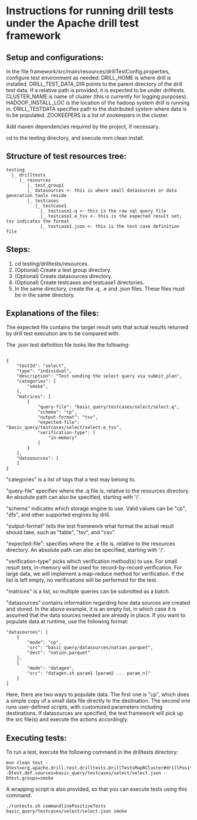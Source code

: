 # Instructions for running drill tests under the Apache drill test framework

## Setup and configurations:
In the file framework/src/main/resources/drillTestConfig.properties, configure test environment as needed:
  DRILL_HOME is where drill is installed.
  DRILL_TEST_DATA_DIR points to the parent directory of the drill test data.  If a relative path is provided, it is expected to be under drilltests.
  CLUSTER_NAME is name of cluster (this is currently for logging purposes).
  HADOOP_INSTALL_LOC is the location of the hadoop system drill is running in.
  DRILL_TESTDATA specifies path to the distributed system where data is to be populated.
  ZOOKEEPERS is a list of zookeepers in the cluster.

Add maven dependencies required by the project, if necessary.

cd to the testing directory, and execute mvn clean install.

## Structure of test resources tree:

    testing
      |_ drilltests
         |_ resources
            |_ test_group1
            |_ datasources <- this is where small datasources or data generation tools reside
            |_ testcases
               |_ testcase1
                 |_ testcase1.q <- this is the raw sql query file
                 |_ testcase1.e_tsv <- this is the expected result set; tsv indicates the format
                 |_ testcase1.json <- this is the test case definition file

## Steps:

1. cd testing/drilltests/resources.
2. (Optional) Create a test group directory.
3. (Optional) Create datasources directory.
4. (Optional) Create testcases and testcase1 directories.
5. In the same directory, create the .q, .e and .json files.  These files must be in the same directory.


## Explanations of the files:

The expected file contains the target result sets that actual results returned by drill test execution are to be compared with.

The .json test definition file looks like the following:

<pre><code>
{
    "testId": "select",
    "type": "individual",
    "description": "Test sending the select query via submit_plan",
    "categories": [
        "smoke",
    ],
    "matrices": [
        {
            "query-file": "basic_query/testcases/select/select.q",
            "schema": "cp",
            "output-format": "tsv",
            "expected-file": "basic_query/testcases/select/select.e_tsv",
            "verification-type": [
                "in-memory"
            ]
        }
    ],
    "datasources": [
    ]
}
</code></pre>

"categories" is a list of tags that a test may belong to.

"query-file" specifies where the .q file is, relative to the resources directory.  An absolute path can also be specified, starting with '/'.

"schema" indicates which storage engine to use.  Valid values can be "cp", "dfs", and other supported engines by drill.

"output-format" tells the test framework what format the actual result should take, such as "table", "tsv", and "csv".

"expected-file": specifies where the .e file is, relative to the resources directory.  An absolute path can also be specified, starting with '/'.

"verification-type" picks which verification method(s) to use.  For small result sets, in-memory will be used for record-by-record verification.  For large data, we will implement a map-reduce method for verification.  If the list is left empty, no verifications will be performed for the test.

"matrices" is a list, so multiple queries can be submitted as a batch.

"datasources" contains information regarding how data sources are created and stored.  In the above example, it is an empty list, in which case it is assumed that the data sources needed are already in place.  If you want to populate data at runtime, use the following format:

    "datasources": [
        {
            "mode": "cp",
            "src": "basic_query/datasources/nation.parquet",
            "dest": "nation.parquet"
        },
        {
            "mode": "datagen",
            "src": "datagen.sh param1 [param2 ... param_n]"
        }
    ]

Here, there are two ways to populate data.  The first one is "cp", which does a simple copy of a small data file directly to the destination.  The second one runs user-defined scripts, with customized parameters including destinations.  If datasources are specified, the test framework will pick up the src file(s) and execute the actions accordingly.


## Executing tests:

To run a test, execute the following command in the drilltests directory:

    mvn clean test -Dtest=org.apache.drill.test.drilltests.DrillTestsMapRCluster#drillPositiveTests -Dtest.def.sources=basic_query/testcases/select/select.json -Dtest.groups=smoke

A wrapping script is also provided, so that you can execute tests using this command:

    ./runtests.sh commandlinePositiveTests basic_query/testcases/select/select.json smoke
